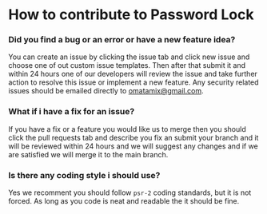 # How to contribute to Password Lock

### **Did you find a bug or an error or have a new feature idea?**

You can create an issue by clicking the issue tab and click new issue and choose one of out custom issue templates. Then after that submit it and within 24 hours one of our developers will review the issue and take further action to resolve this issue or implement a new feature. Any security related issues should be emailed directly to omatamix@gmail.com.

### **What if i have a fix for an issue?**

If you have a fix or a feature you would like us to merge then you should click the pull requests tab and describe you fix an submit your branch and it will be reviewed within 24 hours and we will suggest any changes and if we are satisfied we will merge it to the main branch.

### **Is there any coding style i should use?**

Yes we recomment you should follow `psr-2` coding standards, but it is not forced. As long as you code is neat and readable the it should be fine.
